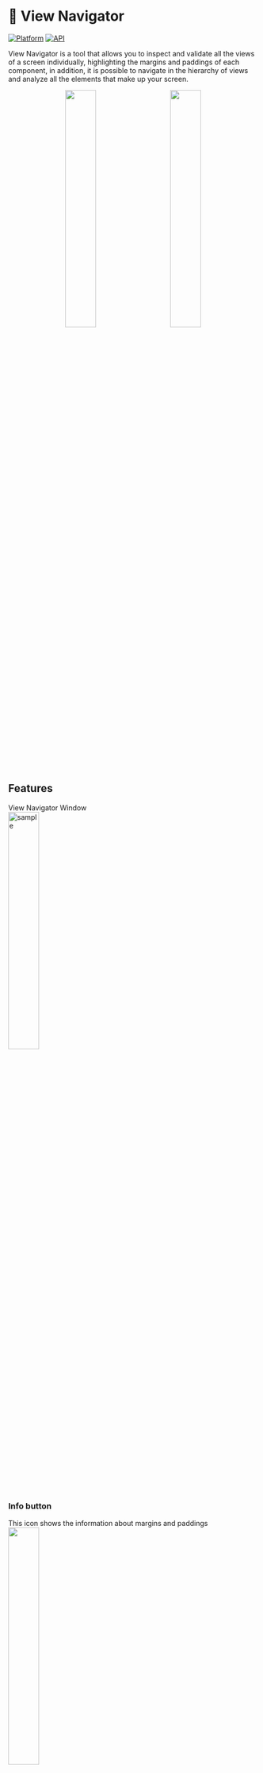# 🎇 View Navigator
[![Platform](https://img.shields.io/badge/platform-android-green.svg)](http://developer.android.com/index.html)
[![API](https://img.shields.io/badge/API-21%2B-brightgreen.svg?style=flat)](https://android-arsenal.com/api?level=21)

View Navigator is a tool that allows you to inspect and validate all the views of a screen individually, highlighting the margins and paddings of each component, in addition, it is possible to navigate in the hierarchy of views and analyze all the elements that make up your screen.

<p align="center">
  <img src="https://user-images.githubusercontent.com/75705626/196259820-8bdb8c12-a9dd-4f02-bfee-b6607df3df80.gif" width="35%">
&nbsp; &nbsp; &nbsp; &nbsp;
  <img src="https://user-images.githubusercontent.com/75705626/196262149-14687804-9402-4425-b8bc-3aa223ab19ce.gif" width="35%">
</p>

## Features
View Navigator Window<br>
<img src="https://user-images.githubusercontent.com/75705626/196679085-a6209d07-bb1f-4df4-993a-ee949441c8fe.png" alt="sample" title="sample" width="35%" />

### Info button
This icon shows the information about margins and paddings<br>
<img src="https://user-images.githubusercontent.com/75705626/196683879-a5775de1-3dc6-4d83-9e2c-0a7bf6293c1e.png"  width="35%" />

### Metrics button
This icon shows the information about margins and paddings with their values<br>
<img src="https://user-images.githubusercontent.com/75705626/196684700-5d19ec46-99df-43f9-8c5a-663fbed4789b.png"  width="35%" />

### Expand/Collapse button
This icon expand/collapse the items<br>
<img src="https://user-images.githubusercontent.com/75705626/196685408-c944ddbd-e9aa-42f5-9a5f-e824988beac6.png"  width="35%" />

### Close button
This icon close the window<br>
<img src="https://user-images.githubusercontent.com/75705626/196685700-18d9424d-1a45-47db-ba29-f7b76b63f9c4.png"  width="35%" />

## Setup
[![](https://jitpack.io/v/MarceloAlban/ViewNavigator.svg)](https://jitpack.io/#MarceloAlban/ViewNavigator)

To use the View Navigator, add the Jitpack repository to your root ```build.gradle```:

```groovy
allprojects {
    repositories {
        maven { url 'https://jitpack.io' }
    }
}
```
Add the dependency:
```groovy
implementation 'com.github.MarceloAlban:ViewNavigator:{last_version}'
```
## How it works?
View Navigator shows all components of a base root layout visually, all elements are clickable and when clicked they are highlighted with margins and paddings.

We can use the View Navigator in two ways:

### For the entire application

In this case, the View Navigator will appear for all activities and fragments automatically, to do this, you must register the View Navigator in the ```Application``` class through the ```ViewNavigatorRegister``` class:

```kotlin
class MyApplication : Application() {
    override fun onCreate() {
        super.onCreate()

        ViewNavigatorRegister().register(this)
    }
}
```
Registering in the ```Application```, the View Navigator will be always visible in the screen and will refresh the views when you navigate to another Activity or Fragment.

### For a single Activity or Fragment

In this case, the view navigator must be called manually, we can do this through the ```ViewNavigatorWindow``` class:

```kotlin
ViewNavigatorWindow(rootView).show()
```

#### Example
I want to inspect a specific layout in my xml

**XML**
```xml
...
<androidx.appcompat.widget.LinearLayoutCompat
    android:id="@+id/rootLayout">

    <com.google.android.material.textview.MaterialTextView/>
  
    <com.google.android.material.textview.MaterialTextView/>
  
</androidx.appcompat.widget.LinearLayoutCompat>
...
```

**CODE**
```kotlin
// With ViewBinding
ViewNavigatorWindow(binding.rootLayout).show()
// Without ViewBinding
ViewNavigatorWindow(findViewById(R.id.rootLayout)).show()
```
